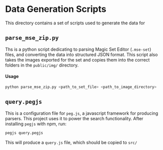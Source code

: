 # Data Generation Scripts
This directory contains a set of scripts used to generate the data for 

## `parse_mse_zip.py`
Ths is a python script dedicating to parsing Magic Set Editor (`.mse-set`) files, and converting the data into structured JSON format. This script also takes the images exported for the set and copies them into the correct folders in the `public/img/` directory. 

#### Usage

```bash
python parse_mse_zip.py <path_to_set_file> <path_to_image_directory>
```

## `query.pegjs`
This is a configuration file for `peg.js`, a javascript framework for producing parsers. This project uses it to power the search functionality. After installing `pegjs` with npm, run:
```bash
pegjs query.pegjs
```
This will produce a `query.js` file, which should be copied to `src/`